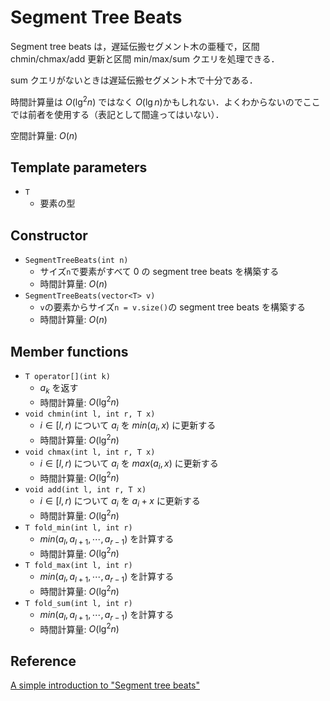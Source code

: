 # Segment Tree Beats

Segment tree beats は，遅延伝搬セグメント木の亜種で，区間 chmin/chmax/add 更新と区間 min/max/sum クエリを処理できる．

sum クエリがないときは遅延伝搬セグメント木で十分である．

時間計算量は $O(\lg^2 n)$ ではなく $O(\lg n)$かもしれない．よくわからないのでここでは前者を使用する（表記として間違ってはいない）．

空間計算量: $O(n)$

## Template parameters

- `T`
    - 要素の型

## Constructor

- `SegmentTreeBeats(int n)`
    - サイズ`n`で要素がすべて 0 の segment tree beats を構築する
    - 時間計算量: $O(n)$
- `SegmentTreeBeats(vector<T> v)`
    - `v`の要素からサイズ`n = v.size()`の segment tree beats を構築する
    - 時間計算量: $O(n)$

## Member functions

- `T operator[](int k)`
    - $a_k$ を返す
    - 時間計算量: $O(\lg^2 n)$
- `void chmin(int l, int r, T x)`
    - $i \in [l, r)$ について $a_i$ を $min(a_i, x)$ に更新する
    - 時間計算量: $O(\lg^2 n)$
- `void chmax(int l, int r, T x)`
    - $i \in [l, r)$ について $a_i$ を $max(a_i, x)$ に更新する
    - 時間計算量: $O(\lg^2 n)$
- `void add(int l, int r, T x)`
    - $i \in [l, r)$ について $a_i$ を $a_i + x$ に更新する
    - 時間計算量: $O(\lg^2 n)$
- `T fold_min(int l, int r)`
    - $min(a_l, a_{l+1}, \cdots, a_{r-1})$ を計算する
    - 時間計算量: $O(\lg^2 n)$
- `T fold_max(int l, int r)`
    - $min(a_l, a_{l+1}, \cdots, a_{r-1})$ を計算する
    - 時間計算量: $O(\lg^2 n)$
- `T fold_sum(int l, int r)`
    - $min(a_l, a_{l+1}, \cdots, a_{r-1})$ を計算する
    - 時間計算量: $O(\lg^2 n)$

## Reference

[A simple introduction to "Segment tree beats"](https://codeforces.com/blog/entry/5731)